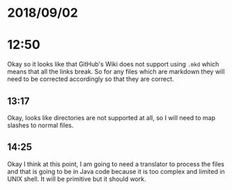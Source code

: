# 2018/09/02

# 12:50

Okay so it looks like that GitHub's Wiki does not support using `.mkd` which
means that all the links break. So for any files which are markdown they will
need to be corrected accordingly so that they are correct.

## 13:17

Okay, looks like directories are not supported at all, so I will need to map
slashes to normal files.

## 14:25

Okay I think at this point, I am going to need a translator to process the
files and that is going to be in Java code because it is too complex and
limited in UNIX shell. It will be primitive but it should work.
